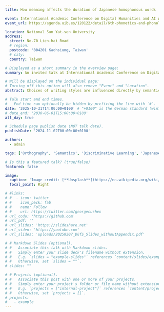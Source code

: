 ```yaml
---
title: How meaning affects the duration of Japanese homophonous words

event: International Academic Conference on Digital Humanities and AI Art
event_url: https://agenda.uib.es/120122/detail/6th-phonetics-and-phonology-in-europe-pape-2025.html

location: National Sun Yat-sen University
address:
  street: No.70 Lien-hai Road
  # region: 
  postcode: '804201 Kaohsiung, Taiwan'
  # city: 
  country: Taiwan

# Displayed as a short summary in the overview page:
summary: An invited talk at International Academic Conference on Digital Humanities and AI Art in Taiwan.

# Will be displayed on the individual page:
# Turning off this option will also remove "Event" and "Location".
abstract: Choices of writing styles are influenced directly by semantics.

# Talk start and end times.
#   End time can optionally be hidden by prefixing the line with `#`.
date: '2025-10-31T14:00:00+0100' # "+0100" is the German standard (winter) time.
# date_end: '2030-06-01T15:00:00+0100'
all_day: true 

# Schedule page publish date (NOT talk date).
publishDate: '2024-11-02T00:00:00+0100'

authors:
  - admin

tags: ['Orthography', 'Semantics', 'Discriminative Learning', 'Japanese'] # The first tag shows up in the landing page.

# Is this a featured talk? (true/false)
featured: false 

image:
  caption: 'Image credit: [**Unsplash**](https://en.wikipedia.org/wiki/National_Sun_Yat-sen_University#/media/File:2017_NSYSU_maingate.jpg)'
  focal_point: Right

# #links:
# #  - icon: twitter
# #    icon_pack: fab
# #    name: Follow
# #    url: https://twitter.com/georgecushen
# url_code: 'https://github.com'
# url_pdf: ''
# url_slides: 'https://slideshare.net'
# url_video: 'https://youtube.com'
# url_slides: 'uploads/20250307_DGfS_Slides_withoutAppendix.pdf'

# # Markdown Slides (optional).
# #   Associate this talk with Markdown slides.
# #   Simply enter your slide deck's filename without extension.
# #   E.g. `slides = "example-slides"` references `content/slides/example-slides.md`.
# #   Otherwise, set `slides = ""`.
# slides: ""

# # Projects (optional).
# #   Associate this post with one or more of your projects.
# #   Simply enter your project's folder or file name without extension.
# #   E.g. `projects = ["internal-project"]` references `content/project/deep-learning/index.md`.
# #   Otherwise, set `projects = []`.
# projects:
#   - example
---
```


<!--- Comment out to display a highlighted block of text:
{{% callout note %}}
Click on the **Slides** button above to view the built-in slides feature.
{{% /callout %}}
-->

<!---
Slides can be added in a few ways:

- **Create** slides using Hugo Blox Builder's [_Slides_](https://docs.hugoblox.com/reference/content-types/) feature and link using `slides` parameter in the front matter of the talk file
- **Upload** an existing slide deck to `static/` and link using `url_slides` parameter in the front matter of the talk file
- **Embed** your slides (e.g. Google Slides) or presentation video on this page using [shortcodes](https://docs.hugoblox.com/reference/markdown/).

Further event details, including [page elements](https://docs.hugoblox.com/reference/markdown/) such as image galleries, can be added to the body of this page.
-->

